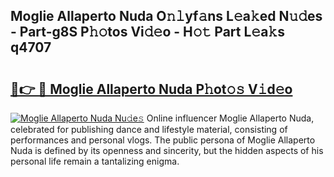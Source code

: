 ## Moglie Allaperto Nuda O𝚗𝚕yf𝚊ns L𝚎a𝚔ed N𝚞𝚍es - Part-g8S P𝚑𝚘tos Vi𝚍𝚎o - H𝚘𝚝 Part L𝚎a𝚔s q4707

# <h2><a href="http://kf54oyq.oniu.top/?m=Moglie+Allaperto+Nuda">🔗👉 🔴 Moglie Allaperto Nuda P𝚑ot𝚘𝚜 V𝚒d𝚎o</a></h2>

[![Moglie Allaperto Nuda Nu𝚍e𝚜](https://i.imgur.com/0qMVB7G.gif)](http://kf54oyq.oniu.top/?m=Moglie+Allaperto+Nuda)
Online influencer Moglie Allaperto Nuda, celebrated for publishing dance and lifestyle material, consisting of performances and personal vlogs. The public persona of Moglie Allaperto Nuda is defined by its openness and sincerity, but the hidden aspects of his personal life remain a tantalizing enigma.  
